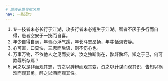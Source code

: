 ```yaml
---
# 单独设置导航名称
nav: 一些短句
---
```


1. 专一技者未必长行于江湖，攻多行者未必短生于江湖。智者不厌于多行而自得，愚者空安于一技而自喜。
2. 年少自得自满，年青心浮气躁，年长斗志昂扬，年中恬淡安静。
3. 心可直，口莫快，三思而后语，则不伤心也。
4. 万事万物，不依他人之见而妄论，汝之独断尚在，孰好孰坏，知之于己，何可欺辱所存焉？
5. 问之以是非而观其志，穷之以辞辩而观其变，资之以计谋而观其识，告知以祸难而观其勇，醉之以酒而观其性。